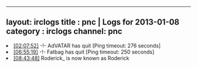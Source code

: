 
---
layout: irclogs
title : pnc | Logs for 2013-01-08
category : irclogs
channel: pnc
---
<li class="logitem"><a href="#02:07:52" name="02:07:52" class="time">[02:07:52]</a> -!- <span class="quit">AdVATAR</span> has quit [Ping timeout: 276 seconds] </li>
<li class="logitem"><a href="#06:55:19" name="06:55:19" class="time">[06:55:19]</a> -!- <span class="quit">Fatbag</span> has quit [Ping timeout: 250 seconds] </li>
<li class="logitem"><a href="#08:43:48" name="08:43:48" class="time">[08:43:48]</a> <span class="nick">Roderick_</span> is now known as <span class="nick">Roderick</span> </li>


